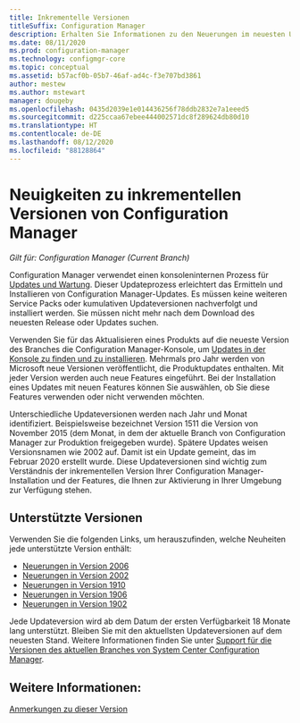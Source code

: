 ```yaml
---
title: Inkrementelle Versionen
titleSuffix: Configuration Manager
description: Erhalten Sie Informationen zu den Neuerungen im neuesten Update für Configuration Manager.
ms.date: 08/11/2020
ms.prod: configuration-manager
ms.technology: configmgr-core
ms.topic: conceptual
ms.assetid: b57acf0b-05b7-46af-ad4c-f3e707bd3861
author: mestew
ms.author: mstewart
manager: dougeby
ms.openlocfilehash: 0435d2039e1e014436256f78ddb2832e7a1eeed5
ms.sourcegitcommit: d225ccaa67ebee444002571dc8f289624db80d10
ms.translationtype: HT
ms.contentlocale: de-DE
ms.lasthandoff: 08/12/2020
ms.locfileid: "88128864"
---
```

# <a name="whats-new-in-configuration-manager-incremental-versions"></a>Neuigkeiten zu inkrementellen Versionen von Configuration Manager

*Gilt für: Configuration Manager (Current Branch)*

Configuration Manager verwendet einen konsoleninternen Prozess für [Updates und Wartung](../../servers/manage/updates.md). Dieser Updateprozess erleichtert das Ermitteln und Installieren von Configuration Manager-Updates. Es müssen keine weiteren Service Packs oder kumulativen Updateversionen nachverfolgt und installiert werden. Sie müssen nicht mehr nach dem Download des neuesten Release oder Updates suchen.

Verwenden Sie für das Aktualisieren eines Produkts auf die neueste Version des Branches die Configuration Manager-Konsole, um [Updates in der Konsole zu finden und zu installieren](../../servers/manage/install-in-console-updates.md). Mehrmals pro Jahr werden von Microsoft neue Versionen veröffentlicht, die Produktupdates enthalten. Mit jeder Version werden auch neue Features eingeführt. Bei der Installation eines Updates mit neuen Features können Sie auswählen, ob Sie diese Features verwenden oder nicht verwenden möchten.

Unterschiedliche Updateversionen werden nach Jahr und Monat identifiziert. Beispielsweise bezeichnet Version 1511 die Version von November 2015 (dem Monat, in dem der aktuelle Branch von Configuration Manager zur Produktion freigegeben wurde). Spätere Updates weisen Versionsnamen wie 2002 auf. Damit ist ein Update gemeint, das im Februar 2020 erstellt wurde. Diese Updateversionen sind wichtig zum Verständnis der inkrementellen Version Ihrer Configuration Manager-Installation und der Features, die Ihnen zur Aktivierung in Ihrer Umgebung zur Verfügung stehen.

## <a name="supported-versions"></a>Unterstützte Versionen

Verwenden Sie die folgenden Links, um herauszufinden, welche Neuheiten jede unterstützte Version enthält:

- [Neuerungen in Version 2006](whats-new-in-version-2006.md)
- [Neuerungen in Version 2002](whats-new-in-version-2002.md)
- [Neuerungen in Version 1910](whats-new-in-version-1910.md)
- [Neuerungen in Version 1906](whats-new-in-version-1906.md)
- [Neuerungen in Version 1902](whats-new-in-version-1902.md)

Jede Updateversion wird ab dem Datum der ersten Verfügbarkeit 18 Monate lang unterstützt. Bleiben Sie mit den aktuellsten Updateversionen auf dem neuesten Stand. Weitere Informationen finden Sie unter [Support für die Versionen des aktuellen Branches von System Center Configuration Manager](../../servers/manage/current-branch-versions-supported.md).

## <a name="see-also"></a>Weitere Informationen:

[Anmerkungen zu dieser Version](../../servers/deploy/install/release-notes.md)
